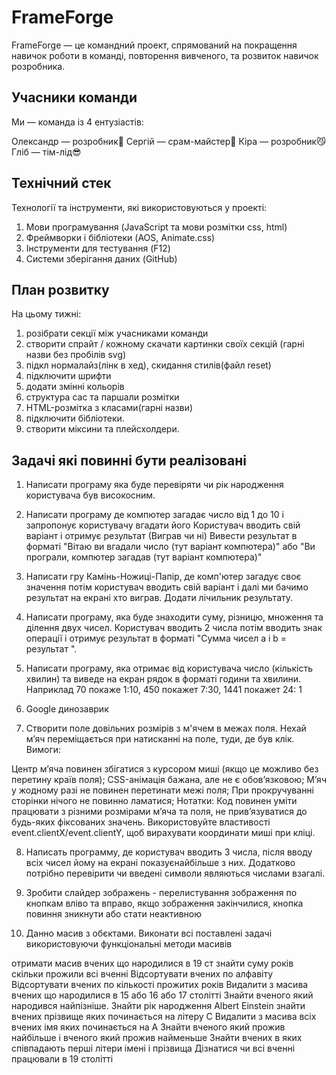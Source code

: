 # FrameForge

FrameForge — це командний проект, спрямований на покращення навичок роботи в команді, повторення вивченого, та розвиток навичок розробника.

## Учасники команди
Ми — команда із 4 ентузіастів:

Олександр — розробник💪
Сергій — срам-майстер🦾
Кіра — розробник😼
Гліб — тім-лід😎

## Технічний стек

Технології та інструменти, які використовуються у проекті:
1. Мови програмування (JavaScript та мови розмітки css, html)
2. Фреймворки і бібліотеки (AOS, Animate.css)
3. Інструменти для тестування (F12)
4. Системи зберігання даних (GitHub)
## План розвитку

На цьому тижні:
1. розібрати секції між учасниками команди
2. створити спрайт / кожному скачати картинки своїх секцій (гарні назви без пробілів svg)
3. підкл нормалайз(лінк в хед), скидання стилів(файл reset)
4. підключити шрифти 
5. додати змінні кольорів
6. структура сас та паршали розмітки
9. HTML-розмітка з класами(гарні назви)
10. підключити бібліотеки.
11. створити міксини та плейсхолдери.

## Задачі які повинні бути реалізовані



1. Написати програму яка буде перевіряти чи рік народження користувача був високосним.



2. Написати програму де компютер загадає число від 1 до 10 і запропонує користувачу вгадати його Користувач вводить свій варіант і отримує результат (Виграв чи ні) Вивести результат в форматі "Вітаю ви вгадали число (тут варіант компютера)" або "Ви програли, компютер загадав (тут варіант компютера)"



3. Написати гру Камінь-Ножиці-Папір, де комп'ютер загадує своє значення потім користувач вводить свій варіант і далі ми бачимо результат на екрані хто виграв. Додати лічильник результату.



4. Написати програму, яка буде знаходити суму, різницю, множення та ділення двух чисел. Користувач вводить 2 числа потім вводить знак операції і отримує результат в форматі "Сумма чисел a i b = результат ".



5. Написати програму, яка отримає від користувача число (кількість хвилин) та виведе на екран рядок в форматі години та хвилини. Наприклад 70 покаже 1:10, 450 покажет 7:30, 1441 покажет 24: 1



6. Google динозаврик



7. Створити поле довільних розмірів з м'ячем в межах поля. Нехай м’яч переміщається при натисканні на поле, туди, де був клік. Вимоги:



Центр м’яча повинен збігатися з курсором миші (якщо це можливо без перетину країв поля);
CSS-анімація бажана, але не є обов’язковою;
М’яч у жодному разі не повинен перетинати межі поля;
При прокручуванні сторінки нічого не повинно ламатися;
Нотатки:
Код повинен уміти працювати з різними розмірами м’яча та поля, не прив’язуватися до будь-яких
фіксованих значень.
Використовуйте властивості event.clientX/event.clientY, щоб вирахувати координати миші при кліці.


8. Написать программу, де користувач вводить 3 числа, після вводу всіх чисел йому на екрані показуєнайбільше з них. Додатково потрібно перевірити чи введені символи являються числами взагалі.



9. Зробити слайдер зображень - перелистування зображення по кнопкам вліво та вправо, якщо зображення закінчилися, кнопка повиння зникнути або стати неактивною



10. Данно масив з обєктами. Виконати всі поставлені задачі використовуючи функціональні методи масивів



отримати масив вчених що народилися в 19 ст
знайти суму років скільки прожили всі вченні
Відсортувати вчених по алфавіту
Відсортувати вчених по кількості прожитих років
Видалити з масива вчених що народилися в 15 або 16 або 17 столітті
Знайти вченого який народився найпізніше.
Знайти рік народження Albert Einstein
знайти вчених прізвище яких починається на літеру С
Видалити з масива всіх вчених імя яких починається на A
Знайти вченого який прожив найбільше і вченого який прожив найменьше
Знайти вчених в яких співпадають перші літери імені і прізвища
Дізнатися чи всі вченні працювали в 19 столітті